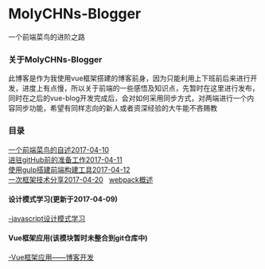 # MolyCHNs-Blogger
一个前端菜鸟的进阶之路  

### 关于MolyCHNs-Blogger
此博客是作为我使用vue框架搭建的博客前身，因为只能利用上下班前后来进行开发，进度上有点慢，所以关于前端的一些感悟及知识点，先暂时在这里进行发布，同时在之后的vue-blog开发完成后，会对如何采用同步方式，对两端进行一个内容同步功能，希望有同样志向的新人或者资深经验的大牛能不吝赐教

### 目录  
[一个前端菜鸟的自述2017-04-10](https://github.com/BendMoly/MolyCHNs-Blogger/issues/1)  
[进驻gitHub前的准备工作2017-04-11](https://github.com/BendMoly/MolyCHNs-Blogger/issues/2)  
[使用gulp搭建前端构建工具2017-04-12](https://github.com/BendMoly/MolyCHNs-Blogger/issues/3)  
[一次框架技术分享2017-04-20](https://github.com/BendMoly/MolyCHNs-Blogger/issues/4)  
[webpack概述](https://github.com/BendMoly/MolyCHNs-Blogger/issues/5)
#### 设计模式学习(更新于2017-04-09)  
[-javascript设计模式学习](https://github.com/BendMoly/jsDesignPattern) 
#### Vue框架应用(该模块暂时未整合到git仓库中)  
[-Vue框架应用——博客开发](https://github.com/BendMoly/vue-blog)  
